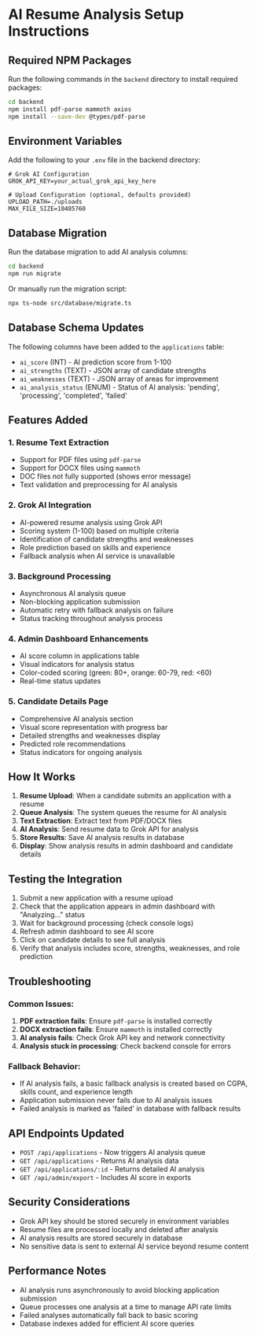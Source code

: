 # AI Resume Analysis Setup Instructions

## Required NPM Packages

Run the following commands in the `backend` directory to install required packages:

```bash
cd backend
npm install pdf-parse mammoth axios
npm install --save-dev @types/pdf-parse
```

## Environment Variables

Add the following to your `.env` file in the backend directory:

```env
# Grok AI Configuration
GROK_API_KEY=your_actual_grok_api_key_here

# Upload Configuration (optional, defaults provided)
UPLOAD_PATH=./uploads
MAX_FILE_SIZE=10485760
```

## Database Migration

Run the database migration to add AI analysis columns:

```bash
cd backend
npm run migrate
```

Or manually run the migration script:

```bash
npx ts-node src/database/migrate.ts
```

## Database Schema Updates

The following columns have been added to the `applications` table:

- `ai_score` (INT) - AI prediction score from 1-100
- `ai_strengths` (TEXT) - JSON array of candidate strengths
- `ai_weaknesses` (TEXT) - JSON array of areas for improvement
- `ai_analysis_status` (ENUM) - Status of AI analysis: 'pending', 'processing', 'completed', 'failed'

## Features Added

### 1. Resume Text Extraction
- Support for PDF files using `pdf-parse`
- Support for DOCX files using `mammoth`
- DOC files not fully supported (shows error message)
- Text validation and preprocessing for AI analysis

### 2. Grok AI Integration
- AI-powered resume analysis using Grok API
- Scoring system (1-100) based on multiple criteria
- Identification of candidate strengths and weaknesses
- Role prediction based on skills and experience
- Fallback analysis when AI service is unavailable

### 3. Background Processing
- Asynchronous AI analysis queue
- Non-blocking application submission
- Automatic retry with fallback analysis on failure
- Status tracking throughout analysis process

### 4. Admin Dashboard Enhancements
- AI score column in applications table
- Visual indicators for analysis status
- Color-coded scoring (green: 80+, orange: 60-79, red: <60)
- Real-time status updates

### 5. Candidate Details Page
- Comprehensive AI analysis section
- Visual score representation with progress bar
- Detailed strengths and weaknesses display
- Predicted role recommendations
- Status indicators for ongoing analysis

## How It Works

1. **Resume Upload**: When a candidate submits an application with a resume
2. **Queue Analysis**: The system queues the resume for AI analysis
3. **Text Extraction**: Extract text from PDF/DOCX files
4. **AI Analysis**: Send resume data to Grok API for analysis
5. **Store Results**: Save AI analysis results in database
6. **Display**: Show analysis results in admin dashboard and candidate details

## Testing the Integration

1. Submit a new application with a resume upload
2. Check that the application appears in admin dashboard with "Analyzing..." status
3. Wait for background processing (check console logs)
4. Refresh admin dashboard to see AI score
5. Click on candidate details to see full analysis
6. Verify that analysis includes score, strengths, weaknesses, and role prediction

## Troubleshooting

### Common Issues:

1. **PDF extraction fails**: Ensure `pdf-parse` is installed correctly
2. **DOCX extraction fails**: Ensure `mammoth` is installed correctly
3. **AI analysis fails**: Check Grok API key and network connectivity
4. **Analysis stuck in processing**: Check backend console for errors

### Fallback Behavior:

- If AI analysis fails, a basic fallback analysis is created based on CGPA, skills count, and experience length
- Application submission never fails due to AI analysis issues
- Failed analysis is marked as 'failed' in database with fallback results

## API Endpoints Updated

- `POST /api/applications` - Now triggers AI analysis queue
- `GET /api/applications` - Returns AI analysis data
- `GET /api/applications/:id` - Returns detailed AI analysis
- `GET /api/admin/export` - Includes AI score in exports

## Security Considerations

- Grok API key should be stored securely in environment variables
- Resume files are processed locally and deleted after analysis
- AI analysis results are stored securely in database
- No sensitive data is sent to external AI service beyond resume content

## Performance Notes

- AI analysis runs asynchronously to avoid blocking application submission
- Queue processes one analysis at a time to manage API rate limits
- Failed analyses automatically fall back to basic scoring
- Database indexes added for efficient AI score queries
